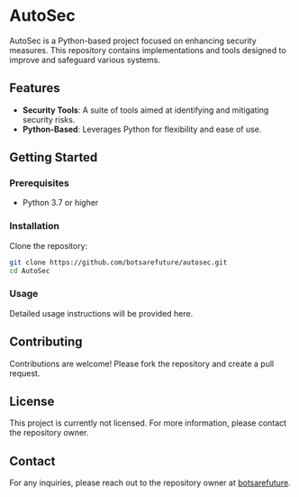# AutoSec

AutoSec is a Python-based project focused on enhancing security measures. This repository contains implementations and tools designed to improve and safeguard various systems.

## Features
- **Security Tools**: A suite of tools aimed at identifying and mitigating security risks.
- **Python-Based**: Leverages Python for flexibility and ease of use.

## Getting Started

### Prerequisites
- Python 3.7 or higher

### Installation
Clone the repository:
```bash
git clone https://github.com/botsarefuture/autosec.git
cd AutoSec
```

### Usage
Detailed usage instructions will be provided here.

## Contributing
Contributions are welcome! Please fork the repository and create a pull request.

## License
This project is currently not licensed. For more information, please contact the repository owner.

## Contact
For any inquiries, please reach out to the repository owner at [botsarefuture](https://github.com/botsarefuture).
